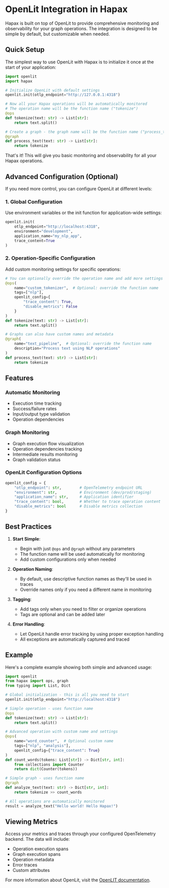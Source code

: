 # OpenLit Integration in Hapax

Hapax is built on top of OpenLit to provide comprehensive monitoring and observability for your graph operations. The integration is designed to be simple by default, but customizable when needed.

## Quick Setup

The simplest way to use OpenLit with Hapax is to initialize it once at the start of your application:

```python
import openlit
import hapax

# Initialize OpenLit with default settings
openlit.init(otlp_endpoint="http://127.0.0.1:4318")

# Now all your Hapax operations will be automatically monitored
# The operation name will be the function name ("tokenize")
@ops
def tokenize(text: str) -> List[str]:
    return text.split()

# Create a graph - the graph name will be the function name ("process_text")
@graph
def process_text(text: str) -> List[str]:
    return tokenize
```

That's it! This will give you basic monitoring and observability for all your Hapax operations.

## Advanced Configuration (Optional)

If you need more control, you can configure OpenLit at different levels:

### 1. Global Configuration
Use environment variables or the init function for application-wide settings:
```python
openlit.init(
    otlp_endpoint="http://localhost:4318",
    environment="development",
    application_name="my_nlp_app",
    trace_content=True
)
```

### 2. Operation-Specific Configuration
Add custom monitoring settings for specific operations:
```python
# You can optionally override the operation name and add more settings
@ops(
    name="custom_tokenizer",  # Optional: override the function name
    tags=["nlp"],
    openlit_config={
        "trace_content": True,
        "disable_metrics": False
    }
)
def tokenize(text: str) -> List[str]:
    return text.split()

# Graphs can also have custom names and metadata
@graph(
    name="text_pipeline",  # Optional: override the function name
    description="Process text using NLP operations"
)
def process_text(text: str) -> List[str]:
    return tokenize
```

## Features

### Automatic Monitoring
- Execution time tracking
- Success/failure rates
- Input/output type validation
- Operation dependencies

### Graph Monitoring
- Graph execution flow visualization
- Operation dependencies tracking
- Intermediate results monitoring
- Graph validation status

### OpenLit Configuration Options
```python
openlit_config = {
    "otlp_endpoint": str,        # OpenTelemetry endpoint URL
    "environment": str,          # Environment (dev/prod/staging)
    "application_name": str,     # Application identifier
    "trace_content": bool,       # Whether to trace operation content
    "disable_metrics": bool      # Disable metrics collection
}
```

## Best Practices

1. **Start Simple**: 
   - Begin with just `@ops` and `@graph` without any parameters
   - The function name will be used automatically for monitoring
   - Add custom configurations only when needed

2. **Operation Naming**: 
   - By default, use descriptive function names as they'll be used in traces
   - Override names only if you need a different name in monitoring

3. **Tagging**: 
   - Add tags only when you need to filter or organize operations
   - Tags are optional and can be added later

4. **Error Handling**: 
   - Let OpenLit handle error tracking by using proper exception handling
   - All exceptions are automatically captured and traced

## Example

Here's a complete example showing both simple and advanced usage:

```python
import openlit
from hapax import ops, graph
from typing import List, Dict

# Global initialization - this is all you need to start
openlit.init(otlp_endpoint="http://localhost:4318")

# Simple operation - uses function name
@ops
def tokenize(text: str) -> List[str]:
    return text.split()

# Advanced operation with custom name and settings
@ops(
    name="word_counter",  # Optional custom name
    tags=["nlp", "analysis"],
    openlit_config={"trace_content": True}
)
def count_words(tokens: List[str]) -> Dict[str, int]:
    from collections import Counter
    return dict(Counter(tokens))

# Simple graph - uses function name
@graph
def analyze_text(text: str) -> Dict[str, int]:
    return tokenize >> count_words

# All operations are automatically monitored
result = analyze_text("Hello world! Hello Hapax!")
```

## Viewing Metrics

Access your metrics and traces through your configured OpenTelemetry backend. The data will include:
- Operation execution spans
- Graph execution spans
- Operation metadata
- Error traces
- Custom attributes

For more information about OpenLit, visit the [OpenLIT documentation](https://docs.openlit.dev).
